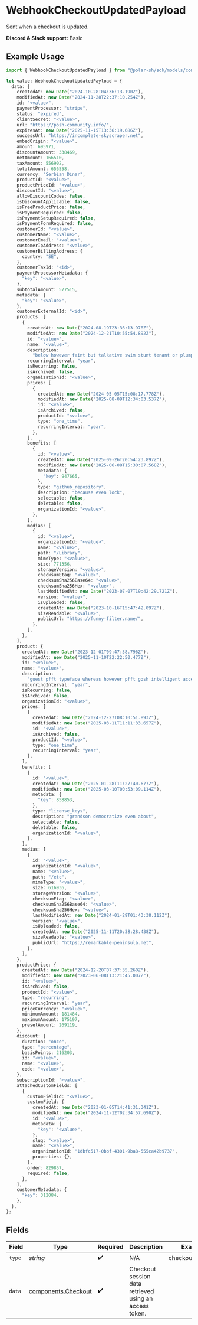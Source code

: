 # WebhookCheckoutUpdatedPayload

Sent when a checkout is updated.

**Discord & Slack support:** Basic

## Example Usage

```typescript
import { WebhookCheckoutUpdatedPayload } from "@polar-sh/sdk/models/components/webhookcheckoutupdatedpayload.js";

let value: WebhookCheckoutUpdatedPayload = {
  data: {
    createdAt: new Date("2024-10-28T04:36:13.190Z"),
    modifiedAt: new Date("2024-11-28T22:37:10.254Z"),
    id: "<value>",
    paymentProcessor: "stripe",
    status: "expired",
    clientSecret: "<value>",
    url: "https://posh-community.info/",
    expiresAt: new Date("2025-11-15T13:36:19.686Z"),
    successUrl: "https://incomplete-skyscraper.net",
    embedOrigin: "<value>",
    amount: 695971,
    discountAmount: 338469,
    netAmount: 166510,
    taxAmount: 556902,
    totalAmount: 656558,
    currency: "Serbian Dinar",
    productId: "<value>",
    productPriceId: "<value>",
    discountId: "<value>",
    allowDiscountCodes: false,
    isDiscountApplicable: false,
    isFreeProductPrice: false,
    isPaymentRequired: false,
    isPaymentSetupRequired: false,
    isPaymentFormRequired: false,
    customerId: "<value>",
    customerName: "<value>",
    customerEmail: "<value>",
    customerIpAddress: "<value>",
    customerBillingAddress: {
      country: "SE",
    },
    customerTaxId: "<id>",
    paymentProcessorMetadata: {
      "key": "<value>",
    },
    subtotalAmount: 577515,
    metadata: {
      "key": "<value>",
    },
    customerExternalId: "<id>",
    products: [
      {
        createdAt: new Date("2024-08-19T23:36:13.978Z"),
        modifiedAt: new Date("2024-12-21T10:55:54.892Z"),
        id: "<value>",
        name: "<value>",
        description:
          "below however faint but talkative swim stunt tenant or plump",
        recurringInterval: "year",
        isRecurring: false,
        isArchived: false,
        organizationId: "<value>",
        prices: [
          {
            createdAt: new Date("2024-05-05T15:08:17.778Z"),
            modifiedAt: new Date("2025-08-09T12:34:03.537Z"),
            id: "<value>",
            isArchived: false,
            productId: "<value>",
            type: "one_time",
            recurringInterval: "year",
          },
        ],
        benefits: [
          {
            id: "<value>",
            createdAt: new Date("2025-09-26T20:54:23.897Z"),
            modifiedAt: new Date("2025-06-08T15:30:07.568Z"),
            metadata: {
              "key": 947665,
            },
            type: "github_repository",
            description: "because even lock",
            selectable: false,
            deletable: false,
            organizationId: "<value>",
          },
        ],
        medias: [
          {
            id: "<value>",
            organizationId: "<value>",
            name: "<value>",
            path: "/Library",
            mimeType: "<value>",
            size: 771356,
            storageVersion: "<value>",
            checksumEtag: "<value>",
            checksumSha256Base64: "<value>",
            checksumSha256Hex: "<value>",
            lastModifiedAt: new Date("2023-07-07T19:42:29.721Z"),
            version: "<value>",
            isUploaded: false,
            createdAt: new Date("2023-10-16T15:47:42.097Z"),
            sizeReadable: "<value>",
            publicUrl: "https://funny-filter.name/",
          },
        ],
      },
    ],
    product: {
      createdAt: new Date("2023-12-01T09:47:38.796Z"),
      modifiedAt: new Date("2025-11-10T22:22:50.477Z"),
      id: "<value>",
      name: "<value>",
      description:
        "guest pfft typeface whereas however pfft gosh intelligent accept aw",
      recurringInterval: "year",
      isRecurring: false,
      isArchived: false,
      organizationId: "<value>",
      prices: [
        {
          createdAt: new Date("2024-12-27T08:10:51.893Z"),
          modifiedAt: new Date("2025-03-11T11:11:33.657Z"),
          id: "<value>",
          isArchived: false,
          productId: "<value>",
          type: "one_time",
          recurringInterval: "year",
        },
      ],
      benefits: [
        {
          id: "<value>",
          createdAt: new Date("2025-01-28T11:27:40.677Z"),
          modifiedAt: new Date("2025-03-10T00:53:09.114Z"),
          metadata: {
            "key": 858853,
          },
          type: "license_keys",
          description: "grandson democratize even about",
          selectable: false,
          deletable: false,
          organizationId: "<value>",
        },
      ],
      medias: [
        {
          id: "<value>",
          organizationId: "<value>",
          name: "<value>",
          path: "/etc",
          mimeType: "<value>",
          size: 616936,
          storageVersion: "<value>",
          checksumEtag: "<value>",
          checksumSha256Base64: "<value>",
          checksumSha256Hex: "<value>",
          lastModifiedAt: new Date("2024-01-29T01:43:38.112Z"),
          version: "<value>",
          isUploaded: false,
          createdAt: new Date("2025-11-11T20:38:28.438Z"),
          sizeReadable: "<value>",
          publicUrl: "https://remarkable-peninsula.net",
        },
      ],
    },
    productPrice: {
      createdAt: new Date("2024-12-20T07:37:35.260Z"),
      modifiedAt: new Date("2023-06-08T13:21:45.007Z"),
      id: "<value>",
      isArchived: false,
      productId: "<value>",
      type: "recurring",
      recurringInterval: "year",
      priceCurrency: "<value>",
      minimumAmount: 181484,
      maximumAmount: 175197,
      presetAmount: 269119,
    },
    discount: {
      duration: "once",
      type: "percentage",
      basisPoints: 216203,
      id: "<value>",
      name: "<value>",
      code: "<value>",
    },
    subscriptionId: "<value>",
    attachedCustomFields: [
      {
        customFieldId: "<value>",
        customField: {
          createdAt: new Date("2023-01-05T14:41:31.341Z"),
          modifiedAt: new Date("2024-11-12T02:34:57.690Z"),
          id: "<value>",
          metadata: {
            "key": "<value>",
          },
          slug: "<value>",
          name: "<value>",
          organizationId: "1dbfc517-0bbf-4301-9ba8-555ca42b9737",
          properties: {},
        },
        order: 829857,
        required: false,
      },
    ],
    customerMetadata: {
      "key": 312084,
    },
  },
};
```

## Fields

| Field                                                      | Type                                                       | Required                                                   | Description                                                | Example                                                    |
| ---------------------------------------------------------- | ---------------------------------------------------------- | ---------------------------------------------------------- | ---------------------------------------------------------- | ---------------------------------------------------------- |
| `type`                                                     | *string*                                                   | :heavy_check_mark:                                         | N/A                                                        | checkout.updated                                           |
| `data`                                                     | [components.Checkout](../../models/components/checkout.md) | :heavy_check_mark:                                         | Checkout session data retrieved using an access token.     |                                                            |